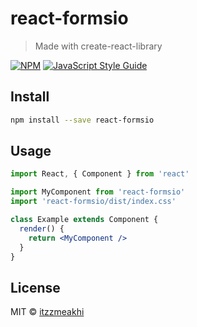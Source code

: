 # react-formsio

> Made with create-react-library

[![NPM](https://img.shields.io/npm/v/react-formsio.svg)](https://www.npmjs.com/package/react-formsio) [![JavaScript Style Guide](https://img.shields.io/badge/code_style-standard-brightgreen.svg)](https://standardjs.com)

## Install

```bash
npm install --save react-formsio
```

## Usage

```jsx
import React, { Component } from 'react'

import MyComponent from 'react-formsio'
import 'react-formsio/dist/index.css'

class Example extends Component {
  render() {
    return <MyComponent />
  }
}
```

## License

MIT © [itzzmeakhi](https://github.com/itzzmeakhi)
